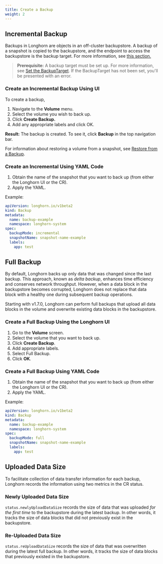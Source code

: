```yaml
---
title: Create a Backup
weight: 2
---
```


## Incremental Backup
Backups in Longhorn are objects in an off-cluster backupstore. A backup of a snapshot is copied to the backupstore, and the endpoint to access the backupstore is the backup target. For more information, see [this section.](../../../concepts/#31-how-backups-work)

> **Prerequisite:** A backup target must be set up. For more information, see [Set the BackupTarget](../set-backup-target). If the BackupTarget has not been set, you'll be presented with an error.

### Create an Incremental Backup Using UI
To create a backup,

1. Navigate to the **Volume** menu.
2. Select the volume you wish to back up.
3. Click **Create Backup.**
4. Add any appropriate labels and click OK.

**Result:** The backup is created. To see it, click **Backup** in the top navigation bar.

For information about restoring a volume from a snapshot, see [Restore from a Backup](../restore-from-a-backup).

### Create an Incremental Using YAML Code

1. Obtain the name of the snapshot that you want to back up (from either the Longhorn UI or the CR).
2. Apply the YAML.

Example:

```yaml
apiVersion: longhorn.io/v1beta2
kind: Backup
metadata:
  name: backup-example
  namespace: longhorn-system
spec:
  backupMode: incremental
  snapshotName: snapshot-name-example
  labels:
    app: test
```

## Full Backup

By default, Longhorn backs up only data that was changed since the last backup. This approach, known as *delta backup*, enhances time efficiency and conserves network throughput. However, when a data block in the backupstore becomes corrupted, Longhorn does not replace that data block with a healthy one during subsequent backup operations.

Starting with v1.7.0, Longhorn can perform full backups that upload all data blocks in the volume and overwrite existing data blocks in the backupstore.

### Create a Full Backup Using the Longhorn UI
1. Go to the **Volume** screen.
2. Select the volume that you want to back up.
3. Click **Create Backup**.
4. Add appropriate labels.
5. Select Full Backup.
6. Click **OK**.

### Create a Full Backup Using YAML Code
1. Obtain the name of the snapshot that you want to back up (from either the Longhorn UI or the CR).
2. Apply the YAML.

Example:

```yaml
apiVersion: longhorn.io/v1beta2
kind: Backup
metadata:
  name: backup-example
  namespace: longhorn-system
spec:
  backupMode: full
  snapshotName: snapshot-name-example
  labels:
    app: test
```

## Uploaded Data Size

To facilitate collection of data transfer information for each backup, Longhorn records the information using two metrics in the CR status.

### Newly Uploaded Data Size
`status.newlyUploadDataSize` records the size of data that was uploaded *for the first time* to the backupstore during the latest backup. In other words, it tracks the size of data blocks that did not previously exist in the backupstore.

### Re-Uploaded Data Size
`status.reUploadDataSize` records the size of data that was overwritten during the latest full backup. In other words, it tracks the size of data blocks that previously existed in the backupstore.